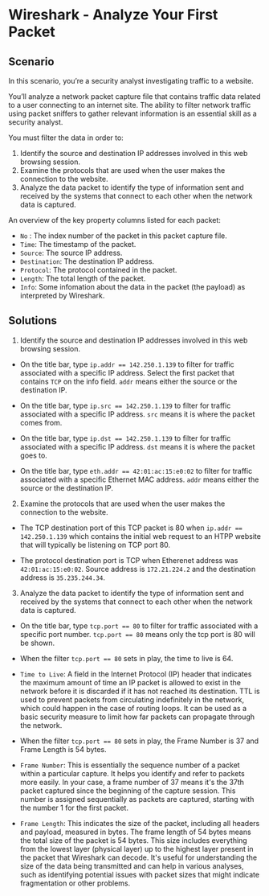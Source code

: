 # Wireshark - Analyze Your First Packet 

## Scenario

In this scenario, you’re a security analyst investigating traffic to a website.

You’ll analyze a network packet capture file that contains traffic data related to a user connecting to an internet site. The ability to filter network traffic using packet sniffers to gather relevant information is an essential skill as a security analyst.

You must filter the data in order to:
1. Identify the source and destination IP addresses involved in this web browsing session.
2. Examine the protocols that are used when the user makes the connection to the website.
3. Analyze the data packet to identify the type of information sent and received by the systems that connect to each other when the network data is captured.

An overview of the key property columns listed for each packet: 
* `No` : The index number of the packet in this packet capture file.
* `Time`: The timestamp of the packet.
* `Source`: The source IP address.
* `Destination`: The destination IP address.
* `Protocol`: The protocol contained in the packet.
* `Length`: The total length of the packet.
* `Info`: Some infomation about the data in the packet (the payload) as interpreted by Wireshark.

## Solutions 
1. Identify the source and destination IP addresses involved in this web browsing session.
* On the title bar, type `ip.addr == 142.250.1.139` to filter for traffic associated with a specific IP address. Select the first packet that contains `TCP` on the info field. `addr` means either the source or the destination IP. 



* On the title bar, type `ip.src == 142.250.1.139` to filter for traffic associated with a specific IP address. `src` means it is where the packet comes from.
  

  
* On the title bar, type `ip.dst == 142.250.1.139` to filter for traffic associated with a specific IP address. `dst` means it is where the packet goes to.
  

* On the title bar, type `eth.addr == 42:01:ac:15:e0:02` to filter for traffic associated with a specific Ethernet MAC address. `addr` means either the source or the destination IP. 


2. Examine the protocols that are used when the user makes the connection to the website.
* The TCP destination port of this TCP packet is 80 when `ip.addr == 142.250.1.139` which contains the initial web request to an HTPP website that will typically be listening on TCP port 80.


* The protocol destination port is TCP when Etherenet address was `42:01:ac:15:e0:02`. Source address is `172.21.224.2` and the destination address is `35.235.244.34`. 


3. Analyze the data packet to identify the type of information sent and received by the systems that connect to each other when the network data is captured.
* On the title bar, type `tcp.port == 80` to filter for traffic associated with a specific port number. `tcp.port == 80` means only the tcp port is 80 will be shown. 
  

* When the filter `tcp.port == 80` sets in play, the time to live is 64.
* `Time to Live`: A field in the Internet Protocol (IP) header that indicates the maximum amount of time an IP packet is allowed to exist in the network before it is discarded if it has not reached its destination. TTL is used to prevent packets from circulating indefinitely in the network, which could happen in the case of routing loops. It can be used as a basic security measure to limit how far packets can propagate through the network.
  


* When the filter `tcp.port == 80` sets in play, the Frame Number is 37 and Frame Length is 54 bytes.
* `Frame Number`: This is essentially the sequence number of a packet within a particular capture. It helps you identify and refer to packets more easily. In your case, a frame number of 37 means it's the 37th packet captured since the beginning of the capture session. This number is assigned sequentially as packets are captured, starting with the number 1 for the first packet.

* `Frame Length`: This indicates the size of the packet, including all headers and payload, measured in bytes. The frame length of 54 bytes means the total size of the packet is 54 bytes. This size includes everything from the lowest layer (physical layer) up to the highest layer present in the packet that Wireshark can decode. It's useful for understanding the size of the data being transmitted and can help in various analyses, such as identifying potential issues with packet sizes that might indicate fragmentation or other problems.


